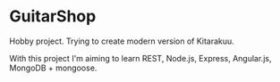 # GuitarShop
Hobby project. Trying to create modern version of Kitarakuu.

With this project I'm aiming to learn REST, Node.js, Express, Angular.js, MongoDB + mongoose.
